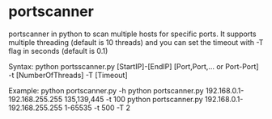 # portscanner
portscanner in python to scan multiple hosts for specific ports.
It supports multiple threading (default is 10 threads)
and you can set the timeout with -T flag in seconds (default is 0.1)


Syntax:
python portsscanner.py [StartIP]-[EndIP] [Port,Port,... or Port-Port] -t [NumberOfThreads] -T [Timeout]

Example:
python portscanner.py -h 
python portscanner.py 192.168.0.1-192.168.255.255 135,139,445 -t 100
python portscanner.py 192.168.0.1-192.168.255.255 1-65535 -t 500 -T 2
